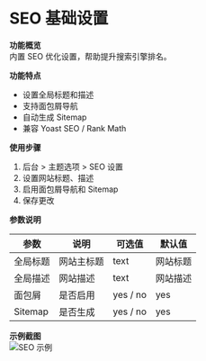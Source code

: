 # SEO 基础设置

**功能概览**  
内置 SEO 优化设置，帮助提升搜索引擎排名。

**功能特点**  
- 设置全局标题和描述  
- 支持面包屑导航  
- 自动生成 Sitemap  
- 兼容 Yoast SEO / Rank Math  

**使用步骤**  
1. 后台 > 主题选项 > SEO 设置  
2. 设置网站标题、描述  
3. 启用面包屑导航和 Sitemap  
4. 保存更改  

**参数说明**

| 参数 | 说明 | 可选值 | 默认值 |
|------|------|--------|--------|
| 全局标题 | 网站主标题 | text | 网站标题 |
| 全局描述 | 网站描述 | text | 网站描述 |
| 面包屑 | 是否启用 | yes / no | yes |
| Sitemap | 是否生成 | yes / no | yes |

**示例截图**  
![SEO 示例](/screenshot.png)
